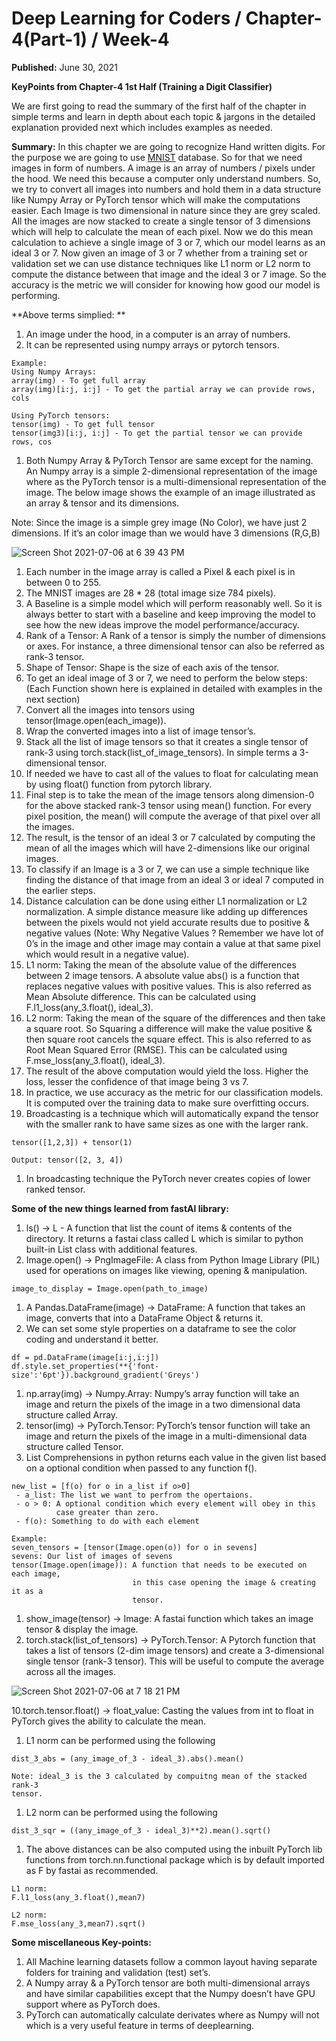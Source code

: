 # Deep Learning for Coders / Chapter-4\(Part-1\) / Week-4

**Published:** June 30, 2021

**KeyPoints from Chapter-4 1st Half \(Training a Digit Classifier\)**

We are first going to read the summary of the first half of the chapter in simple terms and learn in depth about each topic & jargons in the detailed explanation provided next which includes examples as needed.

**Summary:** In this chapter we are going to recognize Hand written digits. For the purpose we are going to use [MNIST](https://en.wikipedia.org/wiki/MNIST_database) database. So for that we need images in form of numbers. A image is an array of numbers / pixels under the hood. We need this because a computer only understand numbers. So, we try to convert all images into numbers and hold them in a data structure like Numpy Array or PyTorch tensor which will make the computations easier. Each Image is two dimensional in nature since they are grey scaled. All the images are now stacked to create a single tensor of 3 dimensions which will help to calculate the mean of each pixel. Now we do this mean calculation to achieve a single image of 3 or 7, which our model learns as an ideal 3 or 7. Now given an image of 3 or 7 whether from a training set or validation set we can use distance techniques like L1 norm or L2 norm to compute the distance between that image and the ideal 3 or 7 image. So the accuracy is the metric we will consider for knowing how good our model is performing.

\*\*Above terms simplied: \*\*

1. An image under the hood, in a computer is an array of numbers.
2. It can be represented using numpy arrays or pytorch tensors.

```text
Example:
Using Numpy Arrays:
array(img) - To get full array 
array(img)[i:j, i:j] - To get the partial array we can provide rows, cols

Using PyTorch tensors:
tensor(img) - To get full tensor
tensor(img3)[i:j, i:j] - To get the partial tensor we can provide rows, cos
```

1. Both Numpy Array & PyTorch Tensor are same except for the naming. An Numpy array is a simple 2-dimensional representation of the image where as the PyTorch tensor is a multi-dimensional representation of the image. The below image shows the example of an image illustrated as an array & tensor and its dimensions.

Note: Since the image is a simple grey image \(No Color\), we have just 2 dimensions. If it’s an color image than we would have 3 dimensions \(R,G,B\)

![Screen Shot 2021-07-06 at 6 39 43 PM](https://user-images.githubusercontent.com/14807933/124732694-abb10100-ded0-11eb-9249-bd150c7df975.png)

1. Each number in the image array is called a Pixel & each pixel is in between 0 to 255.
2. The MNIST images are 28 \* 28 \(total image size 784 pixels\).
3. A Baseline is a simple model which will perform reasonably well. So it is always better to start with a baseline and keep improving the model to see how the new ideas improve the model performance/accuracy.
4. Rank of a Tensor: A Rank of a tensor is simply the number of dimensions or axes. For instance, a three dimensional tensor can also be referred as rank-3 tensor.
5. Shape of Tensor: Shape is the size of each axis of the tensor.
6. To get an ideal image of 3 or 7, we need to perform the below steps: \(Each Function shown here is explained in detailed with examples in the next section\)
7. Convert all the images into tensors using tensor\(Image.open\(each\_image\)\).
8. Wrap the converted images into a list of image tensor’s.
9. Stack all the list of image tensors so that it creates a single tensor of rank-3 using torch.stack\(list\_of\_image\_tensors\). In simple terms a 3-dimensional tensor.
10. If needed we have to cast all of the values to float for calculating mean by using float\(\) function from pytorch library.
11. Final step is to take the mean of the image tensors along dimension-0 for the above stacked rank-3 tensor using mean\(\) function. For every pixel position, the mean\(\) will compute the average of that pixel over all the images.
12. The result, is the tensor of an ideal 3 or 7 calculated by computing the mean of all the images which will have 2-dimensions like our original images.
13. To classify if an Image is a 3 or 7, we can use a simple technique like finding the distance of that image from an ideal 3 or ideal 7 computed in the earlier steps.
14. Distance calculation can be done using either L1 normalization or L2 normalization. A simple distance measure like adding up differences between the pixels would not yield accurate results due to positive & negative values \(Note: Why Negative Values ? Remember we have lot of 0’s in the image and other image may contain a value at that same pixel which would result in a negative value\).
15. L1 norm: Taking the mean of the absolute value of the differences between 2 image tensors. A absolute value abs\(\) is a function that replaces negative values with positive values. This is also referred as Mean Absolute difference. This can be calculated using F.l1\_loss\(any\_3.float\(\), ideal\_3\).
16. L2 norm: Taking the mean of the square of the differences and then take a square root. So Squaring a difference will make the value positive & then square root cancels the square effect. This is also referred to as Root Mean Squared Error \(RMSE\). This can be calculated using F.mse\_loss\(any\_3.float\(\), ideal\_3\).
17. The result of the above computation would yield the loss. Higher the loss, lesser the confidence of that image being 3 vs 7.
18. In practice, we use accuracy as the metric for our classification models. It is computed over the training data to make sure overfitting occurs.
19. Broadcasting is a technique which will automatically expand the tensor with the smaller rank to have same sizes as one with the larger rank.

```text
tensor([1,2,3]) + tensor(1)

Output: tensor([2, 3, 4])
```

1. In broadcasting technique the PyTorch never creates copies of lower ranked tensor.

**Some of the new things learned from fastAI library:**

1. ls\(\) → L - A function that list the count of items & contents of the directory. It returns a fastai class called L which is similar to python built-in List class with additional features.
2. Image.open\(\) → PngImageFile: A class from Python Image Library \(PIL\) used for operations on images like viewing, opening & manipulation.

```text
image_to_display = Image.open(path_to_image)
```

1. A Pandas.DataFrame\(image\) → DataFrame: A function that takes an image, converts that into a DataFrame Object & returns it.
2. We can set some style properties on a dataframe to see the color coding and understand it better.

```text
df = pd.DataFrame(image[i:j,i:j])
df.style.set_properties(**{'font-size':'6pt'}).background_gradient('Greys')
```

1. np.array\(img\) → Numpy.Array: Numpy’s array function will take an image and return the pixels of the image in a two dimensional data structure called Array.
2. tensor\(img\) → PyTorch.Tensor: PyTorch’s tensor function will take an image and return the pixels of the image in a multi-dimensional data structure called Tensor.
3. List Comprehensions in python returns each value in the given list based on a optional condition when passed to any function f\(\).

```text
new_list = [f(o) for o in a_list if o>0]
 - a_list: The list we want to perfrom the opertaions.
 - o > 0: A optional condition which every element will obey in this 
          case greater than zero.
 - f(o): Something to do with each element

Example:
seven_tensors = [tensor(Image.open(o)) for o in sevens]
sevens: Our list of images of sevens
tensor(Image.open(image)): A function that needs to be executed on each image, 
                           in this case opening the image & creating it as a
                           tensor.

```

1. show\_image\(tensor\) → Image: A fastai function which takes an image tensor & display the image.
2. torch.stack\(list\_of\_tensors\) → PyTorch.Tensor: A Pytorch function that takes a list of tensors \(2-dim image tensors\) and create a 3-dimensional single tensor \(rank-3 tensor\). This will be useful to compute the average across all the images.

![Screen Shot 2021-07-06 at 7 18 21 PM](https://user-images.githubusercontent.com/14807933/124732996-ff234f00-ded0-11eb-8d2b-b0e53717e6e0.png)

10.torch.tensor.float\(\) → float\_value: Casting the values from int to float in PyTorch gives the ability to calculate the mean.

1. L1 norm can be performed using the following

```text
dist_3_abs = (any_image_of_3 - ideal_3).abs().mean()

Note: ideal_3 is the 3 calculated by compuitng mean of the stacked rank-3 
tensor.
```

1. L2 norm can be performed using the following

```text
dist_3_sqr = ((any_image_of_3 - ideal_3)**2).mean().sqrt()
```

1. The above distances can be also computed using the inbuilt PyTorch lib functions from torch.nn.functional package which is by default imported as F by fastai as recommended.

```text
L1 norm:
F.l1_loss(any_3.float(),mean7)

L2 norm:
F.mse_loss(any_3,mean7).sqrt()
```

**Some miscellaneous Key-points:**

1. All Machine learning datasets follow a common layout having separate folders for training and validation \(test\) set’s.
2. A Numpy array & a PyTorch tensor are both multi-dimensional arrays and have similar capabilities except that the Numpy doesn’t have GPU support where as PyTorch does.
3. PyTorch can automatically calculate derivates where as Numpy will not which is a very useful feature in terms of deeplearning.

